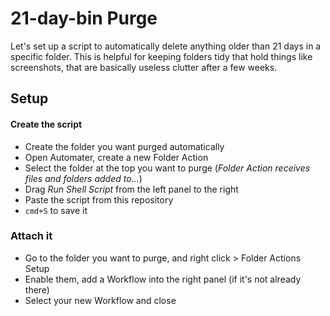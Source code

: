 # 21-day-bin Purge
Let's set up a script to automatically delete anything older than 21 days in a specific folder. This is helpful for keeping folders tidy that hold things like screenshots, that are basically useless clutter after a few weeks.

## Setup

#### Create the script
- Create the folder you want purged automatically
- Open Automater, create a new Folder Action
- Select the folder at the top you want to purge (_Folder Action receives files and folders added to..._)
- Drag _Run Shell Script_ from the left panel to the right
- Paste the script from this repository
- `cmd+S` to save it

### Attach it
- Go to the folder you want to purge, and right click > Folder Actions Setup
- Enable them, add a Workflow into the right panel (if it's not already there)
- Select your new Workflow and close
